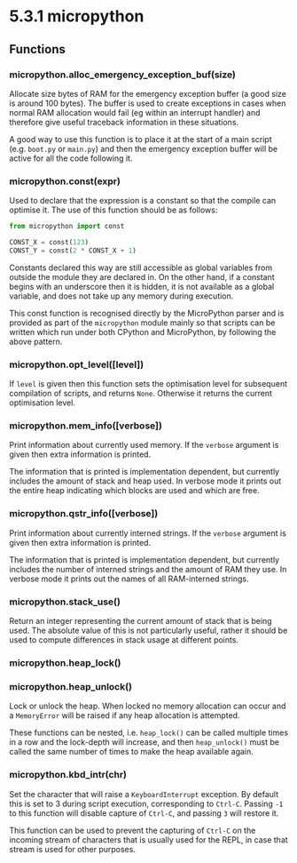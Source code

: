 # 5.3.1 micropython

## Functions

### micropython.alloc\_emergency\_exception\_buf\(size\)

Allocate size bytes of RAM for the emergency exception buffer \(a good size is around 100 bytes\). The buffer is used to create exceptions in cases when normal RAM allocation would fail \(eg within an interrupt handler\) and therefore give useful traceback information in these situations.

A good way to use this function is to place it at the start of a main script \(e.g. `boot.py` or `main.py`\) and then the emergency exception buffer will be active for all the code following it.

### micropython.const\(expr\)

Used to declare that the expression is a constant so that the compile can optimise it. The use of this function should be as follows:

```python
from micropython import const  

CONST_X = const(123)
CONST_Y = const(2 * CONST_X + 1)
```

Constants declared this way are still accessible as global variables from outside the module they are declared in. On the other hand, if a constant begins with an underscore then it is hidden, it is not available as a global variable, and does not take up any memory during execution.

This const function is recognised directly by the MicroPython parser and is provided as part of the `micropython` module mainly so that scripts can be written which run under both CPython and MicroPython, by following the above pattern.

### micropython.opt\_level\(\[level\]\)

If `level` is given then this function sets the optimisation level for subsequent compilation of scripts, and returns `None`. Otherwise it returns the current optimisation level.

### micropython.mem\_info\(\[verbose\]\)

Print information about currently used memory. If the `verbose` argument is given then extra information is printed.

The information that is printed is implementation dependent, but currently includes the amount of stack and heap used. In verbose mode it prints out the entire heap indicating which blocks are used and which are free.

### micropython.qstr\_info\(\[verbose\]\)

Print information about currently interned strings. If the `verbose` argument is given then extra information is printed.

The information that is printed is implementation dependent, but currently includes the number of interned strings and the amount of RAM they use. In verbose mode it prints out the names of all RAM-interned strings.

### micropython.stack\_use\(\)

Return an integer representing the current amount of stack that is being used. The absolute value of this is not particularly useful, rather it should be used to compute differences in stack usage at different points.

### micropython.heap\_lock\(\)

### micropython.heap\_unlock\(\)

Lock or unlock the heap. When locked no memory allocation can occur and a `MemoryError` will be raised if any heap allocation is attempted.

These functions can be nested, i.e. `heap_lock()` can be called multiple times in a row and the lock-depth will increase, and then `heap_unlock()` must be called the same number of times to make the heap available again.

### micropython.kbd\_intr\(chr\)

Set the character that will raise a `KeyboardInterrupt` exception. By default this is set to 3 during script execution, corresponding to `Ctrl-C`. Passing `-1` to this function will disable capture of `Ctrl-C`, and passing `3` will restore it.

This function can be used to prevent the capturing of `Ctrl-C` on the incoming stream of characters that is usually used for the REPL, in case that stream is used for other purposes.

